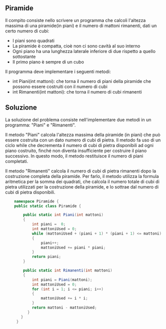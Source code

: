 ## Piramide  
Il compito consiste nello scrivere un programma che calcoli l'altezza massima di una piramide(in piani) e il numero di mattoni rimanenti, dati un certo numero di cubi:

 - I piani sono quadrati
 - La piramide è compatta, cioè non ci sono cavità al suo interno
 - Ogni piano ha una lunghezza laterale inferiore di due rispetto a quello sottostante
 - Il primo piano è sempre di un cubo

Il programma deve implementare i seguenti metodi:

 - int Piani(int mattoni): che torna il numero di piani della piramide che possono essere costruiti con il numero di cubi
 - int Rimanenti(int mattoni): che torna il numero di cubi rimanenti

## Soluzione
La soluzione del problema consiste nell'implementare due metodi in un programma: "Piani" e "Rimanenti".

Il metodo "Piani" calcola l'altezza massima della piramide (in piani) che può essere costruita con un dato numero di cubi di pietra. Il metodo fa uso di un ciclo while che decrementa il numero di cubi di pietra disponibili ad ogni piano costruito, finché non diventa insufficiente per costruire il piano successivo. In questo modo, il metodo restituisce il numero di piani completati.

Il metodo "Rimanenti" calcola il numero di cubi di pietra rimanenti dopo la costruzione completa della piramide. Per farlo, il metodo utilizza la formula aritmetica per la somma dei quadrati, che calcola il numero totale di cubi di pietra utilizzati per la costruzione della piramide, e lo sottrae dal numero di cubi di pietra disponibili.

```C#
    namespace Piramide {
    public static class Piramide {

        public static int Piani(int mattoni)
        {
            int piani =  0;
            int mattoniUsed = 0;
            while (mattoniUsed + (piani + 1) * (piani + 1) <= mattoni)
            {
                piani++;
                mattoniUsed += piani * piani;
            }
            return piani;
        }

        public static int Rimanenti(int mattoni)
        {
            int piani = Piani(mattoni);
            int mattoniUsed = 0;
            for (int i = 1; i <= piani; i++)
            {
                mattoniUsed += i * i;
            }
            return mattoni - mattoniUsed;
          }
       }
     }
```
